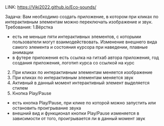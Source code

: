 LINK:
https://Viki2022.github.io/Eco-sounds/

Задача:
Вам необходимо создать приложение, в котором при кликах по интерактивным элементам можно переключать изображение и звук.
Требования:
1.Вёрстка 
- есть не меньше пяти интерактивных элементов, с которыми пользователи могут взаимодействовать. Изменение внешнего вида самого элемента и состояния курсора при наведении, плавные анимации 
- в футере приложения есть ссылка на гитхаб автора приложения, год создания приложения, логотип курса со ссылкой на курс
2. При кликах по интерактивным элементам меняется изображение
3. При кликах по интерактивным элементам меняется звук
4. Активный в данный момент интерактивный элемент выделяется стилем 
5. Кнопка Play/Pause 
- есть кнопка Play/Pause, при клике по которой можно запустить или остановить проигрывание звука 
- внешний вид и функционал кнопки Play/Pause изменяется в зависимости от того, проигрывается ли в данный момент звук 